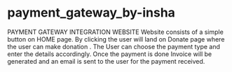 # payment_gateway_by-insha
PAYMENT GATEWAY INTEGRATION WEBSITE 
Website consists of a simple button on HOME page. By clicking the user will land on Donate page where the user can make donation .
The User can choose the payment type and enter the details accordingly.
Once the payment is done Invoice will be generated and an email is sent to the user for the payment received.
